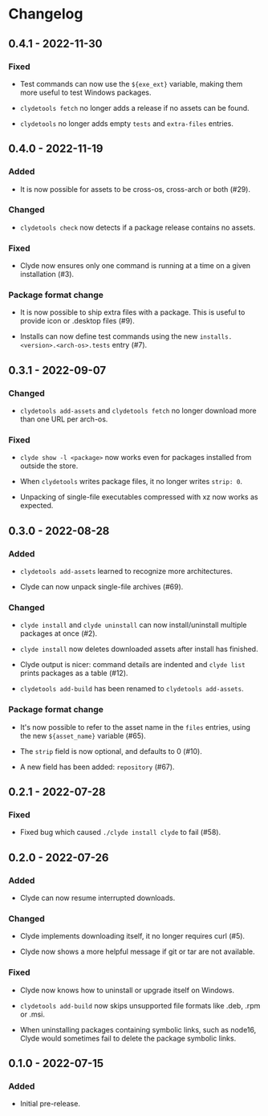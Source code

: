 # Changelog

## 0.4.1 - 2022-11-30

### Fixed

- Test commands can now use the `${exe_ext}` variable, making them more useful to test Windows packages.

- `clydetools fetch` no longer adds a release if no assets can be found.

- `clydetools` no longer adds empty `tests` and `extra-files` entries.

## 0.4.0 - 2022-11-19

### Added

- It is now possible for assets to be cross-os, cross-arch or both (#29).

### Changed

- `clydetools check` now detects if a package release contains no assets.

### Fixed

- Clyde now ensures only one command is running at a time on a given installation (#3).

### Package format change

- It is now possible to ship extra files with a package. This is useful to provide icon or .desktop files (#9).

- Installs can now define test commands using the new `installs.<version>.<arch-os>.tests` entry (#7).

## 0.3.1 - 2022-09-07

### Changed

- `clydetools add-assets` and `clydetools fetch` no longer download more than one URL per arch-os.

### Fixed

- `clyde show -l <package>` now works even for packages installed from outside the store.

- When `clydetools` writes package files, it no longer writes `strip: 0`.

- Unpacking of single-file executables compressed with xz now works as expected.

## 0.3.0 - 2022-08-28

### Added

- `clydetools add-assets` learned to recognize more architectures.

- Clyde can now unpack single-file archives (#69).

### Changed

- `clyde install` and `clyde uninstall` can now install/uninstall multiple packages at once (#2).

- `clyde install` now deletes downloaded assets after install has finished.

- Clyde output is nicer: command details are indented and `clyde list` prints packages as a table (#12).

- `clydetools add-build` has been renamed to `clydetools add-assets`.

### Package format change

- It's now possible to refer to the asset name in the `files` entries, using the new `${asset_name}` variable (#65).

- The `strip` field is now optional, and defaults to 0 (#10).

- A new field has been added: `repository` (#67).

## 0.2.1 - 2022-07-28

### Fixed

- Fixed bug which caused `./clyde install clyde` to fail (#58).

## 0.2.0 - 2022-07-26

### Added

- Clyde can now resume interrupted downloads.

### Changed

- Clyde implements downloading itself, it no longer requires curl (#5).

- Clyde now shows a more helpful message if git or tar are not available.

### Fixed

- Clyde now knows how to uninstall or upgrade itself on Windows.

- `clydetools add-build` now skips unsupported file formats like .deb, .rpm or .msi.

- When uninstalling packages containing symbolic links, such as node16, Clyde would sometimes fail to delete the package symbolic links.

## 0.1.0 - 2022-07-15

### Added

- Initial pre-release.
